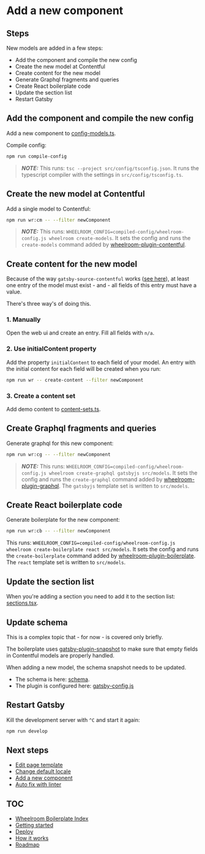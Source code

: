 # Add a new component

## Steps

New models are added in a few steps:

- Add the component and compile the new config
- Create the new model at Contentful
- Create content for the new model
- Generate Graphql fragments and queries
- Create React boilerplate code
- Update the section list
- Restart Gatsby

## Add the component and compile the new config

Add a new component to
[config-models.ts](../../src/config/wheelroom/config-models.ts).

Compile config:

```bash
npm run compile-config
```

> **_NOTE:_** This runs: `tsc --project src/config/tsconfig.json`. It runs the
> typescript compiler with the settings in `src/config/tsconfig.ts`.

## Create the new model at Contentful

Add a single model to Contentful:

```bash
npm run wr:cm -- --filter newComponent
```

> **_NOTE:_** This runs: `WHEELROOM_CONFIG=compiled-config/wheelroom-config.js wheelroom create-models`. It sets the config and runs the `create-models`
> command added by
> [wheelroom-plugin-contentful](https://www.npmjs.com/package/@wheelroom/wheelroom-plugin-contentful).

## Create content for the new model

Because of the way `gatsby-source-contentful` works ([see
here](https://github.com/gatsbyjs/gatsby/tree/master/packages/gatsby-source-contentful#notes-on-contentful-content-models)),
at least one entry of the model must exist - and - all fields of this entry must
have a value.

There's three way's of doing this.

### 1. Manually

Open the web ui and create an entry. Fill all fields with `n/a`.

### 2. Use initialContent property

Add the property `initialContent` to each field of your model. An entry with the
initial content for each field will be created when you run:

```bash
npm run wr -- create-content --filter newComponent
```

### 3. Create a content set

Add demo content to
[content-sets.ts](../../src/config/plugin-contentful/content-sets.ts).

## Create Graphql fragments and queries

Generate graphql for this new component:

```bash
npm run wr:cg -- --filter newComponent
```

> **_NOTE:_** This runs: `WHEELROOM_CONFIG=compiled-config/wheelroom-config.js wheelroom create-graphql gatsbyjs src/models`. It sets the config and runs the
> `create-graphql` command added by
> [wheelroom-plugin-graphql](https://www.npmjs.com/package/@wheelroom//wheelroom-plugin-graphql).
> The `gatsbyjs` template set is written to `src/models`.

## Create React boilerplate code

Generate boilerplate for the new component:

```bash
npm run wr:cb -- --filter newComponent
```

This runs: `WHEELROOM_CONFIG=compiled-config/wheelroom-config.js wheelroom create-boilerplate react src/models`. It sets the config and runs the
`create-boilerplate` command added by
[wheelroom-plugin-boilerplate](https://www.npmjs.com/package/@wheelroom/wheelroom-plugin-boilerplate).
The `react` template set is written to `src/models`.

## Update the section list

When you're adding a section you need to add it to the section list:
[sections.tsx](../../src/sections/sections.tsx).

## Update schema

This is a complex topic that - for now - is covered only briefly.

The boilerplate uses
[gatsby-plugin-snapshot](https://github.com/gatsbyjs/gatsby/tree/master/packages/gatsby-plugin-schema-snapshot)
to make sure that empty fields in Contentful models are properly handled.

When adding a new model, the schema snapshot needs to be updated.

- The schema is here: [schema](./../../schema.gql).
- The plugin is configured here: [gatsby-config.js](../../gatsby-config.js)

## Restart Gatsby

Kill the development server with `^C` and start it again:

```bash
npm run develop
```

## Next steps

- [Edit page template](./page-template.md)
- [Change default locale](./default-locale.md)
- [Add a new component](./add-new-component.md)
- [Auto fix with linter](./linter.md)

## TOC

- [Wheelroom Boilerplate Index](../../README.md)
- [Getting started](../getting-started.md)
- [Deploy](../deploy.md)
- [How it works](../how-it-works.md)
- [Roadmap](../roadmap.md)
